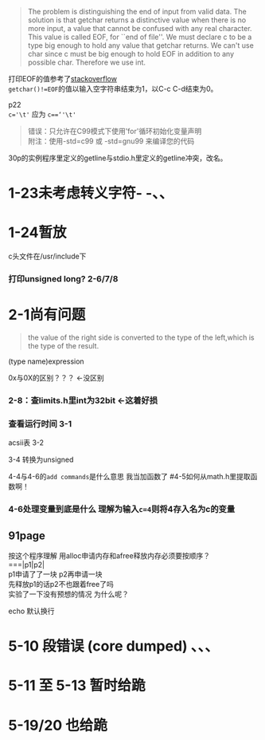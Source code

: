 >The problem is distinguishing the end of input from valid data. The solution is that getchar returns a distinctive value when there is no more input, a value that cannot be confused with any real character. This value is called EOF, for ``end of file''. We must declare c to be a type big enough to hold any value that getchar returns. We can't use char since c must be big enough to hold EOF in addition to any possible char. Therefore we use int.  

打印EOF的值参考了[stackoverflow](http://stackoverflow.com/questions/11968558/print-the-value-of-eof-also-for-the-following-code-give-the-output)  
`getchar()!=EOF`的值以输入空字符串结束为1，以C-c C-d结束为0。  

p22  
`c='\t'` 应为 `c==‘'\t'`  

>错误：只允许在C99模式下使用'for'循环初始化变量声明  
>附注：使用-std=c99 或 -std=gnu99 来编译您的代码  

30p的实例程序里定义的getline与stdio.h里定义的getline冲突，改名。

# 1-23未考虑转义字符- -、、

# 1-24暂放

c头文件在/usr/include下

### 打印unsigned long? 2-6/7/8

# 2-1尚有问题

>the value of the right side is converted to the type of the left,which is the type of the result.

(type name)expression

0x与0X的区别？？？ <-没区别

### 2-8：查limits.h里int为32bit <-这着好损

### 查看运行时间 3-1

acsii表 3-2

3-4 转换为unsigned

4-4与4-6的`add commands`是什么意思 我当加函数了
#4-5如何从math.h里提取函数啊！

### 4-6处理变量到底是什么 理解为输入`c=4`则将4存入名为c的变量

## 91page
按这个程序理解 用alloc申请内存和afree释放内存必须要按顺序？  
===|p1|p2|  
p1申请了了一块 p2再申请一块  
先释放p1的话p2不也跟着free了吗  
实验了一下没有预想的情况 为什么呢？

echo 默认换行

# 5-10 段错误 (core dumped) 、、、
# 5-11 至 5-13 暂时给跪
# 5-19/20 也给跪



